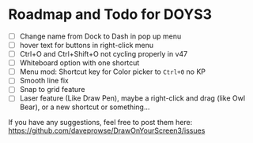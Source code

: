 # Roadmap and Todo for DOYS3

- [ ] Change name from Dock to Dash in pop up menu
- [ ] hover text for buttons in right-click menu
- [ ] Ctrl+O and Ctrl+Shift+O not cycling properly in v47
- [ ] Whiteboard option with one shortcut
- [ ] Menu mod: Shortcut key for Color picker to `Ctrl+0` no KP
- [ ] Smooth line fix
- [ ] Snap to grid feature
- [ ] Laser feature (Like Draw Pen), maybe a right-click and drag (like Owl Bear), or a new shortcut or something...

If you have any suggestions, feel free to post them here: 
https://github.com/daveprowse/DrawOnYourScreen3/issues
